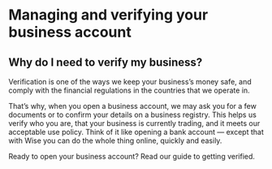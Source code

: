 # Managing and verifying your business account  
## Why do I need to verify my business?  
Verification is one of the ways we keep your business’s money safe, and comply with the financial regulations in the countries that we operate in. 

That’s why, when you open a business account, we may ask you for a few documents or to confirm your details on a business registry. This helps us verify who you are, that your business is currently trading, and it meets our acceptable use policy. Think of it like opening a bank account — except that with Wise you can do the whole thing online, quickly and easily. 

Ready to open your business account? Read our guide to getting verified.